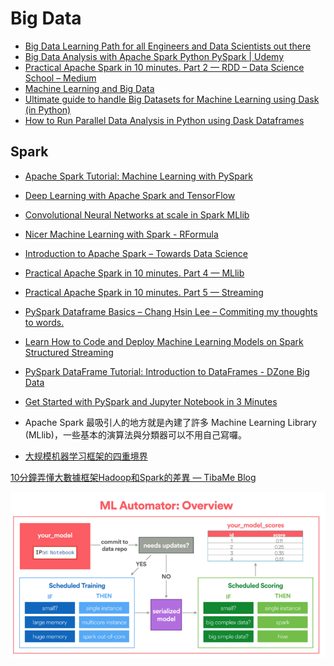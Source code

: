 # Big Data



* [Big Data Learning Path for all Engineers and Data Scientists out there](https://www.analyticsvidhya.com/blog/2017/03/big-data-learning-path-for-all-engineers-and-data-scientists-out-there/)
* [Big Data Analysis with Apache Spark Python PySpark \| Udemy](https://www.udemy.com/machine-learning-and-bigdata-analysis-with-apache-spark-python-pyspark/)
* [Practical Apache Spark in 10 minutes. Part 2 — RDD – Data Science School – Medium](https://medium.com/data-science-school/practical-apache-spark-in-10-minutes-part-2-rdd-8e34c7663d6d)
* [Machine Learning and Big Data](http://www.kareemalkaseer.com/books/ml)
* [Ultimate guide to handle Big Datasets for Machine Learning using Dask \(in Python\)](https://www.analyticsvidhya.com/blog/2018/08/dask-big-datasets-machine_learning-python/)
* [How to Run Parallel Data Analysis in Python using Dask Dataframes](https://towardsdatascience.com/trying-out-dask-dataframes-in-python-for-fast-data-analysis-in-parallel-aa960c18a915)





## Spark

* [Apache Spark Tutorial: Machine Learning with PySpark](https://www.datacamp.com/community/tutorials/apache-spark-tutorial-machine-learning)
* [Deep Learning with Apache Spark and TensorFlow](https://databricks.com/blog/2016/01/25/deep-learning-with-apache-spark-and-tensorflow.html)
* [Convolutional Neural Networks at scale in Spark MLlib](https://www.slideshare.net/Hadoop_Summit/convolutional-neural-networks-at-scale-in-spark-mllib)
* [Nicer Machine Learning with Spark - RFormula](http://zwmiller.com/projects/spark_ml_example_part2.html)
* [Introduction to Apache Spark – Towards Data Science](https://towardsdatascience.com/introduction-to-apache-spark-81457568e416)
* [Practical Apache Spark in 10 minutes. Part 4 — MLlib](https://medium.com/data-science-school/practical-apache-spark-in-10-minutes-part-4-mllib-fca02fecf5b8)
* [Practical Apache Spark in 10 minutes. Part 5 — Streaming](https://medium.com/data-science-school/practical-apache-spark-in-10-minutes-part-5-streaming-b3b42dbeae63)
* [PySpark Dataframe Basics – Chang Hsin Lee – Commiting my thoughts to words.](https://changhsinlee.com/pyspark-dataframe-basics/)
* [Learn How to Code and Deploy Machine Learning Models on Spark Structured Streaming](https://towardsdatascience.com/learn-how-to-code-and-deploy-machine-learning-models-on-structured-streaming-868b4081d242)
* [PySpark DataFrame Tutorial: Introduction to DataFrames - DZone Big Data](https://dzone.com/articles/pyspark-dataframe-tutorial-introduction-to-datafra)





* [Get Started with PySpark and Jupyter Notebook in 3 Minutes](https://blog.sicara.com/get-started-pyspark-jupyter-guide-tutorial-ae2fe84f594f)
* Apache Spark 最吸引人的地方就是內建了許多 Machine Learning Library \(MLlib\)，一些基本的演算法與分類器可以不用自己寫囉。
* [大规模机器学习框架的四重境界](https://zhuanlan.zhihu.com/p/29968773)

[10分鐘弄懂大數據框架Hadoop和Spark的差異 — TibaMe Blog](http://blog.tibame.com/?p=1752)



![](.gitbook/assets/image%20%2811%29.png)

